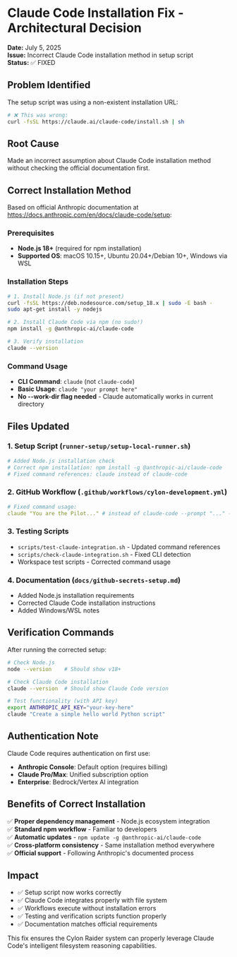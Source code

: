# Claude Code Installation Fix - Architectural Decision

**Date:** July 5, 2025  
**Issue:** Incorrect Claude Code installation method in setup script  
**Status:** ✅ FIXED

## Problem Identified

The setup script was using a non-existent installation URL:
```bash
# ❌ This was wrong:
curl -fsSL https://claude.ai/claude-code/install.sh | sh
```

## Root Cause

Made an incorrect assumption about Claude Code installation method without checking the official documentation first.

## Correct Installation Method

Based on official Anthropic documentation at https://docs.anthropic.com/en/docs/claude-code/setup:

### Prerequisites
- **Node.js 18+** (required for npm installation)
- **Supported OS**: macOS 10.15+, Ubuntu 20.04+/Debian 10+, Windows via WSL

### Installation Steps
```bash
# 1. Install Node.js (if not present)
curl -fsSL https://deb.nodesource.com/setup_18.x | sudo -E bash -
sudo apt-get install -y nodejs

# 2. Install Claude Code via npm (no sudo!)
npm install -g @anthropic-ai/claude-code

# 3. Verify installation
claude --version
```

### Command Usage
- **CLI Command**: `claude` (not `claude-code`)
- **Basic Usage**: `claude "your prompt here"`
- **No --work-dir flag needed** - Claude automatically works in current directory

## Files Updated

### 1. **Setup Script** (`runner-setup/setup-local-runner.sh`)
```bash
# Added Node.js installation check
# Correct npm installation: npm install -g @anthropic-ai/claude-code
# Fixed command references: claude instead of claude-code
```

### 2. **GitHub Workflow** (`.github/workflows/cylon-development.yml`)
```yaml
# Fixed command usage:
claude "You are the Pilot..." # instead of claude-code --prompt "..." --work-dir
```

### 3. **Testing Scripts**
- `scripts/test-claude-integration.sh` - Updated command references
- `scripts/check-claude-integration.sh` - Fixed CLI detection
- Workspace test scripts - Corrected command usage

### 4. **Documentation** (`docs/github-secrets-setup.md`)
- Added Node.js installation requirements
- Corrected Claude Code installation instructions
- Added Windows/WSL notes

## Verification Commands

After running the corrected setup:

```bash
# Check Node.js
node --version    # Should show v18+

# Check Claude Code installation
claude --version  # Should show Claude Code version

# Test functionality (with API key)
export ANTHROPIC_API_KEY="your-key-here"
claude "Create a simple hello world Python script"
```

## Authentication Note

Claude Code requires authentication on first use:
- **Anthropic Console**: Default option (requires billing)
- **Claude Pro/Max**: Unified subscription option
- **Enterprise**: Bedrock/Vertex AI integration

## Benefits of Correct Installation

✅ **Proper dependency management** - Node.js ecosystem integration  
✅ **Standard npm workflow** - Familiar to developers  
✅ **Automatic updates** - `npm update -g @anthropic-ai/claude-code`  
✅ **Cross-platform consistency** - Same installation method everywhere  
✅ **Official support** - Following Anthropic's documented process  

## Impact

- ✅ Setup script now works correctly
- ✅ Claude Code integrates properly with file system
- ✅ Workflows execute without installation errors
- ✅ Testing and verification scripts function properly
- ✅ Documentation matches official requirements

This fix ensures the Cylon Raider system can properly leverage Claude Code's intelligent filesystem reasoning capabilities.
